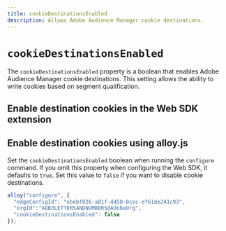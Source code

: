 ```yaml
---
title: cookieDestinationsEnabled
description: Allows Adobe Audience Manager cookie destinations.
---
```

# `cookieDestinationsEnabled`

The `cookieDestinationsEnabled` property is a boolean that enables Adobe Audience Manager cookie destinations. This setting allows the ability to write cookies based on segment qualification. <!-- Insert value of this variable here -->

## Enable destination cookies in the Web SDK extension

<!-- Is this supported in the extension? -->

## Enable destination cookies using alloy.js

Set the `cookieDestinationsEnabled` boolean when running the `configure` command. If you omit this property when configuring the Web SDK, it defaults to `true`. Set this value to `false` if you want to disable cookie destinations.

```js
alloy("configure", {
  "edgeConfigId": "ebebf826-a01f-4458-8cec-ef61de241c93",
  "orgId":"ADB3LETTERSANDNUMBERS@AdobeOrg",
  "cookieDestinationsEnabled": false
});
```
